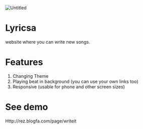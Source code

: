 ![Untitled](https://user-images.githubusercontent.com/86018280/134562876-af074af1-5dfe-4168-afa6-d1634422e7da.png)

# Lyricsa
website where you can write new  songs.

# Features
1) Changing Theme
2) Playing beat in background (you can use your own links too)
3) Responsive (usable for phone and other screen sizes)

# See demo
Http://rez.blogfa.com/page/writeit
